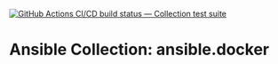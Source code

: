 [![GitHub Actions CI/CD build status — Collection test suite](https://github.com/ansible-collection-migration/ansible.docker/workflows/Collection%20test%20suite/badge.svg?branch=master)](https://github.com/ansible-collection-migration/ansible.docker/actions?query=workflow%3A%22Collection%20test%20suite%22)

Ansible Collection: ansible.docker
=================================================